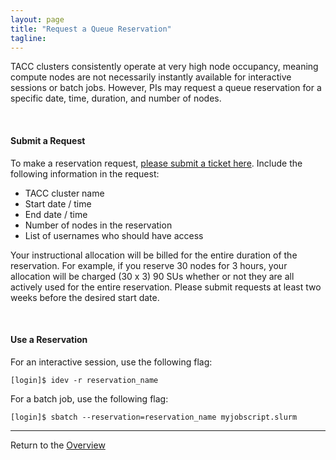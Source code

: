 ```yaml
---
layout: page
title: "Request a Queue Reservation"
tagline:
---
```


TACC clusters consistently operate at very high node occupancy, meaning compute
nodes are not necessarily instantly available for interactive sessions or batch
jobs. However, PIs may request a queue reservation for a specific date, time,
duration, and number of nodes.

<br>

#### Submit a Request

To make a reservation request, [please submit a ticket here](https://portal.tacc.utexas.edu/tacc-consulting).
Include the following information in the request:

* TACC cluster name
* Start date / time
* End date / time
* Number of nodes in the reservation
* List of usernames who should have access

Your instructional allocation will be billed for the entire duration of the
reservation. For example, if you reserve 30 nodes for 3 hours, your allocation
will be charged (30 x 3) 90 SUs whether or not they are all actively used for
the entire reservation. Please submit requests at least two weeks before the
desired start date.


<br>

#### Use a Reservation

For an interactive session, use the following flag:

```
[login]$ idev -r reservation_name
```

For a batch job, use the following flag:

```
[login]$ sbatch --reservation=reservation_name myjobscript.slurm
```



---
Return to the [Overview](../index.md)
